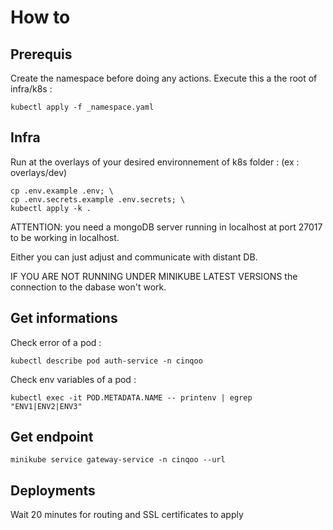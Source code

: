 # How to

## Prerequis

Create the namespace before doing any actions.
Execute this a the root of infra/k8s :

```
kubectl apply -f _namespace.yaml
```

## Infra

Run at the overlays of your desired environnement of k8s folder : (ex : overlays/dev)

```
cp .env.example .env; \
cp .env.secrets.example .env.secrets; \
kubectl apply -k .
```

ATTENTION: you need a mongoDB server running in localhost at port 27017 to be working in localhost.

Either you can just adjust and communicate with distant DB.

IF YOU ARE NOT RUNNING UNDER MINIKUBE LATEST VERSIONS the connection to the dabase won't work.

## Get informations

Check error of a pod :

```
kubectl describe pod auth-service -n cinqoo
```

Check env variables of a pod :

```
kubectl exec -it POD.METADATA.NAME -- printenv | egrep "ENV1|ENV2|ENV3"
```

## Get endpoint

```
minikube service gateway-service -n cinqoo --url
```

## Deployments

Wait 20 minutes for routing and SSL certificates to apply
